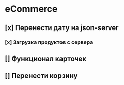 # eCommerce

## [x] Перенести дату на json-server 
### [x] Загрузка продуктов с сервера
## [] Функционал карточек
## [] Перенести корзину
